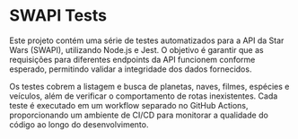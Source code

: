# SWAPI Tests

Este projeto contém uma série de testes automatizados para a API da Star Wars (SWAPI), utilizando Node.js e Jest. O objetivo é garantir que as requisições para diferentes endpoints da API funcionem conforme esperado, permitindo validar a integridade dos dados fornecidos.

Os testes cobrem a listagem e busca de planetas, naves, filmes, espécies e veículos, além de verificar o comportamento de rotas inexistentes. Cada teste é executado em um workflow separado no GitHub Actions, proporcionando um ambiente de CI/CD para monitorar a qualidade do código ao longo do desenvolvimento.
